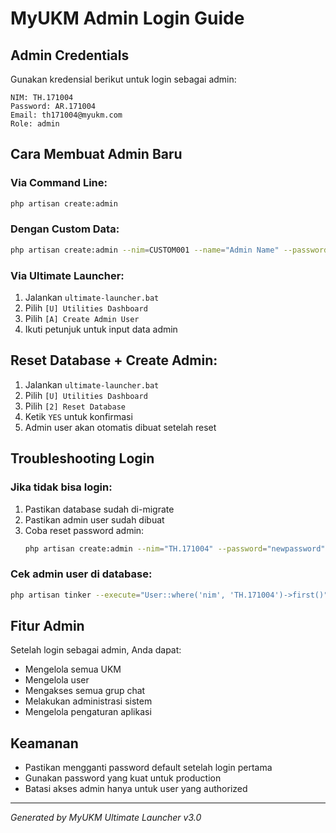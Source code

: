 # MyUKM Admin Login Guide

## Admin Credentials

Gunakan kredensial berikut untuk login sebagai admin:

```
NIM: TH.171004
Password: AR.171004
Email: th171004@myukm.com
Role: admin
```

## Cara Membuat Admin Baru

### Via Command Line:
```bash
php artisan create:admin
```

### Dengan Custom Data:
```bash
php artisan create:admin --nim=CUSTOM001 --name="Admin Name" --password=newpassword
```

### Via Ultimate Launcher:
1. Jalankan `ultimate-launcher.bat`
2. Pilih `[U] Utilities Dashboard`
3. Pilih `[A] Create Admin User`
4. Ikuti petunjuk untuk input data admin

## Reset Database + Create Admin:
1. Jalankan `ultimate-launcher.bat`
2. Pilih `[U] Utilities Dashboard`
3. Pilih `[2] Reset Database`
4. Ketik `YES` untuk konfirmasi
5. Admin user akan otomatis dibuat setelah reset

## Troubleshooting Login

### Jika tidak bisa login:
1. Pastikan database sudah di-migrate
2. Pastikan admin user sudah dibuat
3. Coba reset password admin:
   ```bash
   php artisan create:admin --nim="TH.171004" --password="newpassword"
   ```

### Cek admin user di database:
```bash
php artisan tinker --execute="User::where('nim', 'TH.171004')->first()"
```

## Fitur Admin

Setelah login sebagai admin, Anda dapat:
- Mengelola semua UKM
- Mengelola user
- Mengakses semua grup chat
- Melakukan administrasi sistem
- Mengelola pengaturan aplikasi

## Keamanan

- Pastikan mengganti password default setelah login pertama
- Gunakan password yang kuat untuk production
- Batasi akses admin hanya untuk user yang authorized

---
*Generated by MyUKM Ultimate Launcher v3.0*

